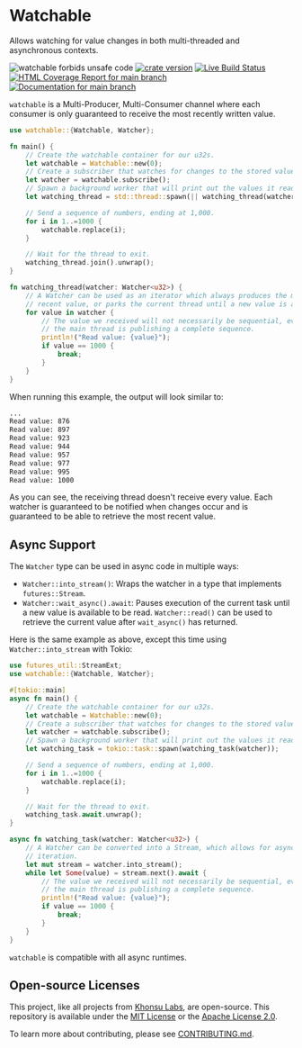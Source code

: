 # Watchable

Allows watching for value changes in both multi-threaded and asynchronous
contexts.

![watchable forbids unsafe code](https://img.shields.io/badge/unsafe-forbid-success)
[![crate version](https://img.shields.io/crates/v/watchable.svg)](https://crates.io/crates/watchable)
[![Live Build Status](https://img.shields.io/github/workflow/status/khonsulabs/watchable/Tests/main)](https://github.com/khonsulabs/watchable/actions?query=workflow:Tests)
[![HTML Coverage Report for `main` branch](https://khonsulabs.github.io/watchable/coverage/badge.svg)](https://khonsulabs.github.io/watchable/coverage/)
[![Documentation for `main` branch](https://img.shields.io/badge/docs-main-informational)](https://khonsulabs.github.io/watchable/main/watchable/)

`watchable` is a Multi-Producer, Multi-Consumer channel where each consumer
is only guaranteed to receive the most recently written value.

```rust
use watchable::{Watchable, Watcher};

fn main() {
    // Create the watchable container for our u32s.
    let watchable = Watchable::new(0);
    // Create a subscriber that watches for changes to the stored value.
    let watcher = watchable.subscribe();
    // Spawn a background worker that will print out the values it reads.
    let watching_thread = std::thread::spawn(|| watching_thread(watcher));

    // Send a sequence of numbers, ending at 1,000.
    for i in 1..=1000 {
        watchable.replace(i);
    }

    // Wait for the thread to exit.
    watching_thread.join().unwrap();
}

fn watching_thread(watcher: Watcher<u32>) {
    // A Watcher can be used as an iterator which always produces the most
    // recent value, or parks the current thread until a new value is available.
    for value in watcher {
        // The value we received will not necessarily be sequential, even though
        // the main thread is publishing a complete sequence.
        println!("Read value: {value}");
        if value == 1000 {
            break;
        }
    }
}
```

When running this example, the output will look similar to:

```sh
...
Read value: 876
Read value: 897
Read value: 923
Read value: 944
Read value: 957
Read value: 977
Read value: 995
Read value: 1000
```

As you can see, the receiving thread doesn't receive every value. Each watcher
is guaranteed to be notified when changes occur and is guaranteed to be able to
retrieve the most recent value.

## Async Support

The `Watcher` type can be used in async code in multiple ways:

- `Watcher::into_stream()`: Wraps the watcher in a type that implements
  `futures::Stream`.
- `Watcher::wait_async().await`: Pauses execution of the current task until a
  new value is available to be read. `Watcher::read()` can be used to retrieve
  the current value after `wait_async()` has returned.

Here is the same example as above, except this time using `Watcher::into_stream` with Tokio:

```rust
use futures_util::StreamExt;
use watchable::{Watchable, Watcher};

#[tokio::main]
async fn main() {
    // Create the watchable container for our u32s.
    let watchable = Watchable::new(0);
    // Create a subscriber that watches for changes to the stored value.
    let watcher = watchable.subscribe();
    // Spawn a background worker that will print out the values it reads.
    let watching_task = tokio::task::spawn(watching_task(watcher));

    // Send a sequence of numbers, ending at 1,000.
    for i in 1..=1000 {
        watchable.replace(i);
    }

    // Wait for the thread to exit.
    watching_task.await.unwrap();
}

async fn watching_task(watcher: Watcher<u32>) {
    // A Watcher can be converted into a Stream, which allows for asynchronous
    // iteration.
    let mut stream = watcher.into_stream();
    while let Some(value) = stream.next().await {
        // The value we received will not necessarily be sequential, even though
        // the main thread is publishing a complete sequence.
        println!("Read value: {value}");
        if value == 1000 {
            break;
        }
    }
}
```

`watchable` is compatible with all async runtimes.

## Open-source Licenses

This project, like all projects from [Khonsu Labs](https://khonsulabs.com/), are
open-source. This repository is available under the [MIT License](./LICENSE-MIT)
or the [Apache License 2.0](./LICENSE-APACHE).

To learn more about contributing, please see [CONTRIBUTING.md](./CONTRIBUTING.md).
